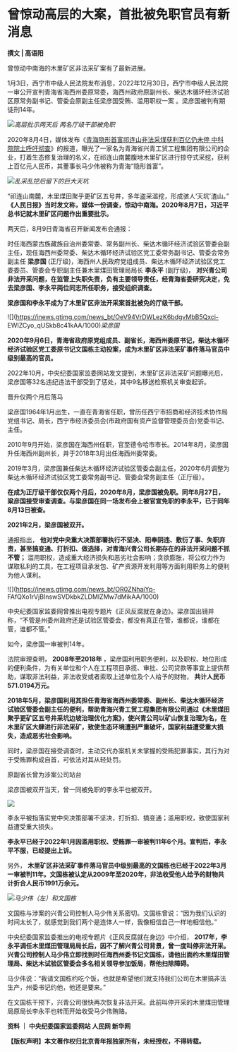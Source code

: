 # 曾惊动高层的大案，首批被免职官员有新消息

**撰文 | 高语阳**

曾惊动中南海的木里矿区非法采矿案有了最新进展。

1月3日，西宁市中级人民法院发布消息，2022年12月30日，西宁市中级人民法院一审公开宣判青海省海西州委原常委，海西州政府原副州长、柴达木循环经济试验区原常务副书记、管委会原副主任梁彦国受贿、滥用职权一案
。梁彦国被判有期徒刑14年。

![](https://inews.gtimg.com/news_bt/OVZM8y14xYFuHkJ6zOo2pA6AJYzOd5BIcklOq_oy5dvhYAA/1000)_高层批示两天后
两名厅级干部被免职_

2020年8月4日，媒体发布《[青海隐形首富祁连山非法采煤获利百亿仍未停
中科院院士呼吁彻查](https://new.qq.com/rain/a/FIN2020080400713500)》的报道，曝光了一家名为青海省兴青工贸工程集团有限公司的企业，打着生态修复治理的名义，在祁连山南麓腹地木里矿区进行掠夺式采挖，获利上百亿元人民币，其董事长马少伟被称为青海“隐形首富”。

![](https://inews.gtimg.com/news_bt/Oa6tSWzm9yqnMOlYc4H55jO41nbEDuzugesjIGkAY4-zoAA/1000)_乱采乱挖后留下的巨大天坑_

“祁连山南麓，木里煤田聚乎更矿区五号井，多年盗采滥挖，形成骇人‘天坑’渣山。”
**《人民日报》当时发文称，媒体一份调查，惊动中南海。2020年8月7日，习近平总书记就木里矿区问题作出重要批示。**

两天后，8月9日青海省召开新闻发布会通报：

时任海西蒙古族藏族自治州委常委、常务副州长、柴达木循环经济试验区管委会副主任，现任海西州委常委、柴达木循环经济试验区党工委常务副书记、管委会常务副主任
**梁彦国** (正厅级)，海西州人民政府党组成员、柴达木循环经济试验区党工委委员、管委会专职副主任兼木里煤田管理局局长 **李永平** (副厅级)，
**对兴青公司非法开采问题，在监管上失职失责，负有主要领导责任，经青海省委研究决定，免去梁彦国、李永平两位同志所任职务，接受组织调查。**

**梁彦国和李永平成为了木里矿区非法开采案首批被免的厅级干部。**

![](https://inews.gtimg.com/news_bt/OeV94VrDWLezK6bdgvMbB5Qxci-
EWIZCyo_qUSkb8c41kAA/1000)_梁彦国_

**2020年9月6日，青海省政府原党组成员、副省长，海西州委原书记，柴达木循环经济试验区党工委原书记文国栋主动投案，成为木里矿区非法采矿事件落马官员中级别最高的官员。**

2022年10月，中央纪委国家监委网站发文提到，木里矿区非法采矿问题曝光后，梁彦国等32名违纪违法干部受到了惩处，其中9名移送检察机关审查起诉。

晋升仅两个月后落马

梁彦国1964年1月出生，一直在青海省任职，曾历任西宁市招商和经济技术协作局党组书记、局长，西宁市经济委员会(市政府国有资产监督管理委员会)党委书记、主任。

2010年9月开始，梁彦国在海西州任职，官至德令哈市市长。2014年8月，梁彦国升任海西州副州长，并于2018年3月出任海西州委常委。

2019年3月，梁彦国兼任柴达木循环经济试验区管委会副主任，2020年6月调整为柴达木循环经济试验区党工委常务副书记、管委会常务副主任（正厅级）。

**在成为正厅级干部仅仅两个月后，2020年8月，梁彦国被免职。同年8月27日，粱彦国接受审查调查。与梁彦国在同一场发布会上被官宣免职的李永平，已于同年8月13日被查。**

**2021年2月，梁彦国被双开。**

通报指出，
**他对党中央重大决策部署执行不坚决、阳奉阴违、敷衍了事、失职弃责，甚至搞变通、打折扣、做选择，对青海兴青公司长期存在的非法开采问题不抓不管；**
滥用职权，造成重大经济损失和恶劣社会影响；贪欲膨胀，将公权力作为谋取私利的工具，在工程项目承发包、矿产资源开发利用等方面利用职务上的便利为他人谋利。

![](https://inews.gtimg.com/news_bt/OR0ZNhaiYp-
FAfQXo1rVjBInswSVDkbkZLDMIZMw7dMikAA/1000)

中央纪委国家监委网曾推出电视专题片《正风反腐就在身边》。梁彦国出镜并称，“不管是州委州政府还是试验区管委会，都没有真正在管，谁都说，谁都在管，谁都不管。”

如今，梁彦国一审被判14年。

法院审理查明， **2008年至2018年**
，梁彦国利用职务便利，以及职权、地位形成的便利条件，为有关单位和个人在工程项目承揽、审批、公司贷款等事宜上提供帮助，谋取非法利益，非法收受或者索取上述单位及个人给予的财物，
**共计人民币571.0194万元。**

**2018年5月，梁彦国利用其担任青海省海西州委常委、副州长、柴达木循环经济试验区管委会副主任的便利，帮助青海兴青工贸工程集团有限公司通过《木里煤田聚乎更矿区五号井采坑边坡治理优化方案》，使兴青公司以矿山恢复治理为名，在木里矿区大肆进行非法采矿，致使生态环境遭到严重破坏，国家利益遭受重大损失，造成恶劣社会影响。**

同时，梁彦国在接受调查时，主动交代办案机关未掌握的受贿犯罪事实，其行为对于受贿罪构成自首，可依法对其从轻处罚。

原副省长曾为涉案公司站台

梁彦国被双开当天，曾一同被免职的李永平也被双开。

![](https://inews.gtimg.com/news_bt/OKJcgXJk_3V7LBpuLEdp67k4keMxNdjtb3YM5AQQcfTJIAA/1000)

李永平被指落实党中央决策部署不坚决，打折扣、搞变通；滥用职权，致使国家利益遭受重大损失。

**李永平已经于2022年1月因滥用职权、受贿罪一审被判11年6个月。宣判后，李永平不服，已经提出上诉。**

另外，
**木里矿区非法采矿事件落马官员中级别最高的文国栋也已经于2022年3月一审被判11年。文国栋被认定从2009年至2020年，非法收受他人给予的财物共计折合人民币1991万余元。**

![](https://inews.gtimg.com/news_bt/O4oyL01-tjCPBSb0yM0xydzHBSX44G4En1VJXfyiRKcwEAA/1000)_马少伟（左）和文国栋_

文国栋与涉案的兴青公司控制人马少伟关系密切。文国栋曾说：“因为我们认识的时间太长了，就感觉到我们两个是连体人一样，我像相信自己一样地相信他。”

中央纪委国家监委推出的电视专题片《正风反腐就在身边》中介绍，
**2017年，李永平调任木里煤田管理局局长后，因不了解兴青公司背景，曾一度叫停非法开采。兴青公司控制人马少伟立即找到时任海西州委书记文国栋，请他出面约木里煤田管理局、柴达木试验区管委会多名相关领导参加饭局，帮他扫除障碍。**

马少伟说：“我请文国栋约吃个饭，也就是希望他们就支持我们公司在木里搞非法生产，州委书记约他，他还是要来。”

在文国栋干预下，兴青公司很快再次恢复非法开采。此前叫停开采的木里煤田管理局原局长李永平也转而开始收受马少伟贿赂。

**资料 ｜ 中央纪委国家监委网站 人民网 新华网**

**【版权声明】本文著作权归北京青年报独家所有，未经授权，不得转载。**

